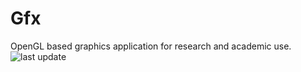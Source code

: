 # Gfx
 OpenGL based graphics application for research and academic use.
![last update]([http://url/to/img.png](https://raw.githubusercontent.com/doYourCode/Gfx/main/doc/img/update_19_09_2022.png))
